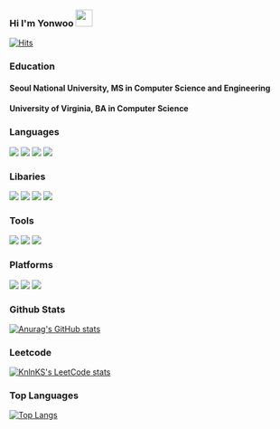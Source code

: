 ### Hi I'm Yonwoo <img src="https://raw.githubusercontent.com/MartinHeinz/MartinHeinz/master/wave.gif" width="30px">
[![Hits](https://hits.seeyoufarm.com/api/count/incr/badge.svg?url=https%3A%2F%2Fgithub.com%2Fyc4ny&count_bg=%2379C83D&title_bg=%23DFD6D6&icon=&icon_color=%23E7E7E7&title=Hits&edge_flat=false)](https://hits.seeyoufarm.com)
 
### Education
#### Seoul National University, MS in Computer Science and Engineering
#### University of Virginia,    BA in Computer Science

### Languages
![](https://img.shields.io/badge/Python-informational?style=flat&logo=python&logoColor=white&color=3776AB)
 <img src="https://img.shields.io/badge/C++-00599C?style=flat-square&logo=C%2B%2B&logoColor=white"/>
![](https://img.shields.io/badge/Java-informational?style=flat&logo=java&logoColor=white&color=F09820)
![](https://img.shields.io/badge/Matlab-informational?style=flat&logo=matlab&logoColor=white&color=0052CC)

### Libaries
![](https://img.shields.io/badge/Pytorch-informational?style=flat&logo=pytorch&logoColor=white&color=EE4C2C)
![](https://img.shields.io/badge/OpenCV-informational?style=flat&logo=opencv&logoColor=white&color=5C3EE8)
![](https://img.shields.io/badge/OpenGL-informational?style=flat&logo=opengl&logoColor=white&color=5586A4)
![](https://img.shields.io/badge/Numpy-informational?style=flat&logo=numpy&logoColor=white&color=013243)

### Tools
![](https://img.shields.io/badge/Git-informational?style=flat&logo=git&logoColor=white&color=F05032)
![](https://img.shields.io/badge/Anaconda-informational?style=flat&logo=anaconda&logoColor=white&color=#44A833)
![](https://img.shields.io/badge/Jupyter-informational?style=flat&logo=jupyter&logoColor=white&color=F37626)

### Platforms
![](https://img.shields.io/badge/Linux-informational?style=flat&logo=linux&logoColor=white&color=FCC624)
![](https://img.shields.io/badge/Ubuntu-informational?style=flat&logo=macos&logoColor=white&color=#E95420)
![](https://img.shields.io/badge/MacOS-informational?style=flat&logo=macos&logoColor=white&color=000000)



### Github Stats
[![Anurag's GitHub stats](https://github-readme-stats.vercel.app/api?username=yc4ny&show_icons=true&theme=swift)](https://github.com/anuraghazra/github-readme-stats)

### Leetcode
[![KnlnKS's LeetCode stats](https://leetcode-stats-six.vercel.app/api?username=yhugestar)](https://github.com/KnlnKS/leetcode-stats)


### Top Languages
[![Top Langs](https://github-readme-stats.vercel.app/api/top-langs/?username=yc4ny&langs_count=6)](https://github.com/anuraghazra/github-readme-stats) 
 
 
